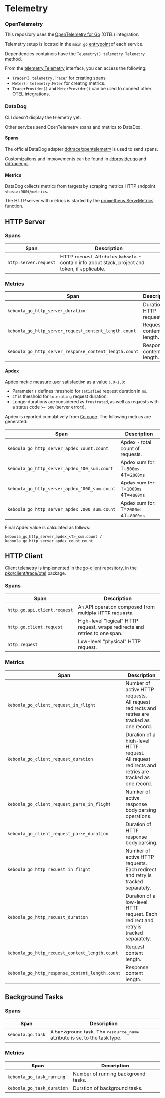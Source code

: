 # Telemetry

### OpenTelemetry

This repository uses the [OpenTelemetry for Go](https://github.com/open-telemetry/opentelemetry-go) (OTEL) integration.

Telemetry setup is located in the `main.go` [entrypoint](../cmd) of each service.

Dependencies containers have the `Telemetry() telemetry.Telemetry` method.

From the [telemetry.Telemetry](../internal/pkg/telemetry/telemetry.go) interface, you can access the following:

- `Tracer() telemetry.Tracer` for creating spans
- `Meter() telemetry.Meter` for creating metrics.
- `TracerProvider()` and `MeterProvider()` can be used to connect other OTEL integrations.

### DataDog

CLI doesn't display the telemetry yet.

Other services send OpenTelemetry spans and metrics to DataDog.

#### Spans

The official DataDog adapter [ddtrace/opentelemetry](https://gopkg.in/DataDog/dd-trace-go.v1/ddtrace/opentelemetry) is used to
send spans.

Customizations and improvements can be found in [ddprovider.go](../internal/pkg/telemetry/ddprovider.go)
and [ddtracer.go](../internal/pkg/telemetry/ddtracer.go).

#### Metrics

DataDog collects metrics from targets by scraping metrics HTTP endpoint `<host>:9000/metrics`.

The HTTP server with metrics is started by
the [prometheus.ServeMetrics](../internal/pkg/telemetry/metric/prometheus/prometheus.go) function.

## HTTP Server

### Spans

| Span                  | Description                                                                                      |
|-----------------------|--------------------------------------------------------------------------------------------------|
| `http.server.request` | HTTP request. Attributes `keboola.*` contain info about stack, project and token, if applicable. |

### Metrics

| Span                                                   | Description               |
|--------------------------------------------------------|---------------------------|
| `keboola_go_http_server_duration`                      | Duration of HTTP request. |
| `keboola_go_http_server_request_content_length.count`  | Request content length.   |
| `keboola_go_http_server_response_content_length.count` | Response content length.  |

#### Apdex

[Apdex](https://en.wikipedia.org/wiki/Apdex) metric measure user satisfaction as a value `0.0-1.0`:

- Parameter `T` defines threshold for `satisfied` request duration in `ms`.
- `4T` is threshold for `tolerating` request duration.
- Longer durations are considered as `frustrated`, as well as requests with a status code `>= 500` (server errors).

Apdex is reported cumulatively from [Go code](../internal/pkg/service/common/httpserver/middleware/otel_apdex.go).
The following metrics are generated:

| Span                                          | Description                           |
|-----------------------------------------------|---------------------------------------|
| `keboola_go_http_server_apdex_count.count`    | Apdex - total count of requests.      |
| `keboola_go_http_server_apdex_500_sum.count`  | Apdex sum for: T=`500ms` 4T=`2000ms`  |
| `keboola_go_http_server_apdex_1000_sum.count` | Apdex sum for: T=`1000ms` 4T=`4000ms` |
| `keboola_go_http_server_apdex_2000_sum.count` | Apdex sum for: T=`2000ms` 4T=`8000ms` |

Final Apdex value is calculated as follows:

```
keboola_go_http_server_apdex_<T>_sum.count / keboola_go_http_server_apdex_count.count
```

## HTTP Client

Client telemetry is implemented in the [go-client](https://github.com/keboola/go-client) repository, in
the [pkg/client/trace/otel](https://github.com/keboola/go-client/tree/main/pkg/client/trace/otel) package.

### Spans

| Span                         | Description                                                                 |
|------------------------------|-----------------------------------------------------------------------------|
| `http.go.api.client.request` | An API operation composed from multiple HTTP requests.                      |
| `http.go.client.request`     | High-level "logical" HTTP request, wraps redirects and retries to one span. |
| `http.request`               | Low-level "physical" HTTP request.                                          |

### Metrics

| Span                                            | Description                                                                                            |
|-------------------------------------------------|--------------------------------------------------------------------------------------------------------|
| `keboola_go_client_request_in_flight`           | Number of active HTTP requests.<br>All request redirects and retries are tracked as one record.        |
| `keboola_go_client_request_duration`            | Duration of a high-level HTTP request.<br>All request redirects and retries are tracked as one record. |
| `keboola_go_client_request_parse_in_flight`     | Number of active response body parsing operations.                                                     |
| `keboola_go_client_request_parse_duration`      | Duration of HTTP response body parsing.                                                                |
| `keboola_go_http_request_in_flight`             | Number of active HTTP requests. Each redirect and retry is tracked separately.                         |
| `keboola_go_http_request_duration`              | Duration of a low-level HTTP request. Each redirect and retry is tracked separately.                   |
| `keboola_go_http_request_content_length.count`  | Request content length.                                                                                |
| `keboola_go_http_response_content_length.count` | Response content length.                                                                               |

## Background Tasks

### Spans

| Span                     | Description                                                               |
|--------------------------|---------------------------------------------------------------------------|
| `keboola.go.task`        | A background task. The `resource_name` attribute is set to the task type. |


### Metrics

| Span                       | Description                         |
|----------------------------|-------------------------------------|
| `keboola_go_task_running`  | Number of running background tasks. |
| `keboola_go_task_duration` | Duration of background tasks.       |
